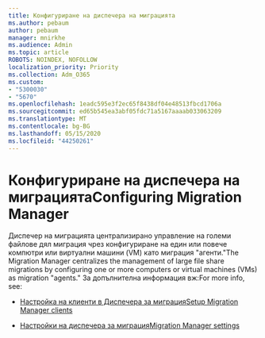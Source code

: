 ```yaml
---
title: Конфигуриране на диспечера на миграцията
ms.author: pebaum
author: pebaum
manager: mnirkhe
ms.audience: Admin
ms.topic: article
ROBOTS: NOINDEX, NOFOLLOW
localization_priority: Priority
ms.collection: Adm_O365
ms.custom:
- "5300030"
- "5670"
ms.openlocfilehash: 1eadc595e3f2ec65f8438df04e48513fbcd1706a
ms.sourcegitcommit: ed65b545ea3abf05fdc71a5167aaaab033063209
ms.translationtype: MT
ms.contentlocale: bg-BG
ms.lasthandoff: 05/15/2020
ms.locfileid: "44250261"
---
```

# <a name="configuring-migration-manager"></a><span data-ttu-id="45a3b-102">Конфигуриране на диспечера на миграцията</span><span class="sxs-lookup"><span data-stu-id="45a3b-102">Configuring Migration Manager</span></span>

<span data-ttu-id="45a3b-103">Диспечер на миграцията централизирано управление на големи файлове дял миграция чрез конфигуриране на един или повече компютри или виртуални машини (VM) като миграция "агенти."</span><span class="sxs-lookup"><span data-stu-id="45a3b-103">The Migration Manager centralizes the management of large file share migrations by configuring one or more computers or virtual machines (VMs) as migration "agents."</span></span> <span data-ttu-id="45a3b-104">За допълнителна информация вж:</span><span class="sxs-lookup"><span data-stu-id="45a3b-104">For more info, see:</span></span>

- [<span data-ttu-id="45a3b-105">Настройка на клиенти в Диспечера за миграция</span><span class="sxs-lookup"><span data-stu-id="45a3b-105">Setup Migration Manager clients</span></span>](https://docs.microsoft.com/sharepointmigration/mm-setup-clients)

- [<span data-ttu-id="45a3b-106">Настройки на диспечера за миграция</span><span class="sxs-lookup"><span data-stu-id="45a3b-106">Migration Manager settings</span></span>](https://docs.microsoft.com/sharepointmigration/mm-settings)
